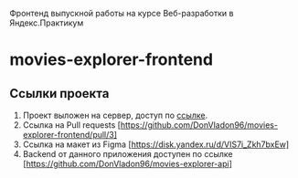 Фронтенд выпускной работы на курсе Веб-разработки в Яндекс.Практикум

# movies-explorer-frontend

## Ссылки проекта

1. Проект выложен на сервер, доступ по [ссылке](https://movies43.nomoredomains.rocks/).
2. Ссылка на Pull requests [https://github.com/DonVladon96/movies-explorer-frontend/pull/3] 
3. Ссылка на макет из Figma [https://disk.yandex.ru/d/VIS7i_Zkh7bxEw] 
4. Backend от данного приложения доступен по
   ссылке [https://github.com/DonVladon96/movies-explorer-api]



